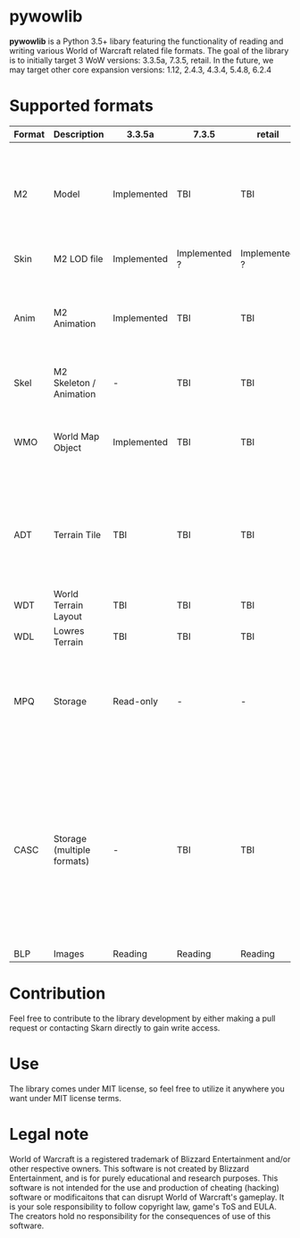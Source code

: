 # pywowlib
**pywowlib** is a Python 3.5+ libary featuring the functionality of reading and writing various World of Warcraft related file formats.
The goal of the library is to initially target 3 WoW versions: 3.3.5a, 7.3.5, retail. 
In the future, we may target other core expansion versions: 1.12, 2.4.3, 4.3.4, 5.4.8, 6.2.4

# Supported formats

| Format 	| Description                	| 3.3.5a      	| 7.3.5         	| retail         	| Comment                                                                                                                                                               	|
|--------	|----------------------------	|-------------	|---------------	|---------------	|-----------------------------------------------------------------------------------------------------------------------------------------------------------------------	|
| M2     	| Model                      	| Implemented 	| TBI           	| TBI           	| Legion+ is supported for most structs, but the overall Legion+ workflow is not setup yet                                                                              	|
| Skin   	| M2 LOD file                	| Implemented 	| Implemented ? 	| Implemented ? 	|                                                                                                                                                                       	|
| Anim   	| M2 Animation               	| Implemented 	| TBI           	| TBI           	| Since in Legion+ the file is no longer just raw bytes, that needs to be handled.                                                                                      	|
| Skel   	| M2 Skeleton / Animation    	| -           	| TBI           	| TBI           	|                                                                                                                                                                       	|
| WMO    	| World Map Object           	| Implemented 	| TBI           	| TBI           	| Legion+ is missing a few new chunks, otherwise it is supported.                                                                                                       	|
| ADT    	| Terrain Tile               	| TBI         	| TBI           	| TBI           	| By this category, _tex.adt and other additional ADT-related files are implied as well.                                                                                	|
| WDT    	| World Terrain Layout       	| TBI         	| TBI           	| TBI           	|                                                                                                                                                                       	|
| WDL    	| Lowres Terrain             	| TBI         	| TBI           	| TBI           	|                                                                                                                                                                       	|
| MPQ    	| Storage                    	| Read-only   	| -             	| -             	| Writing can be implemented by extending StormLib Python wrapper that we are using.                                                                                    	|
| CASC   	| Storage (multiple formats) 	| -           	| TBI           	| TBI           	| The plan is to support local reading (making a Python wrapper over Ladislav Zezula's CascLib), as well as some basic CASCHost integration instead of writing support. 	|
| BLP     | Images                      | Reading       | Reading         | Reading         |                                       |
# Contribution
Feel free to contribute to the library development by either making a pull request or contacting Skarn directly to gain write access.

# Use
The library comes under MIT license, so feel free to utilize it anywhere you want under MIT license terms.

# Legal note
World of Warcraft is a registered trademark of Blizzard Entertainment and/or other respective owners.
This software is not created by Blizzard Entertainment, and is for purely educational and research purposes.
This software is not intended for the use and production of cheating (hacking) software or modificaitons that can disrupt World of Warcraft's gameplay.
It is your sole responsibility to follow copyright law, game's ToS and EULA. 
The creators hold no responsibility for the consequences of use of this software.
